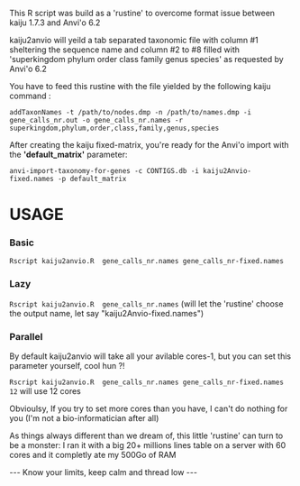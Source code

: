 This R script was build as a 'rustine' to overcome format issue between kaiju 1.7.3 and Anvi'o 6.2

kaiju2anvio will yeild a tab separated taxonomic file with column #1 sheltering the sequence name and column #2 to #8 filled with 'superkingdom phylum order class family genus species' as requested by Anvi'o 6.2 

You have to feed this rustine with the file yielded by the following kaiju command : 

`addTaxonNames -t /path/to/nodes.dmp -n /path/to/names.dmp -i gene_calls_nr.out -o gene_calls_nr.names -r superkingdom,phylum,order,class,family,genus,species`

After creating the kaiju fixed-matrix, you're ready for the Anvi'o import with the <b>'default_matrix'</b> parameter: 

`anvi-import-taxonomy-for-genes -c CONTIGS.db -i kaiju2Anvio-fixed.names -p default_matrix`

# USAGE
### Basic
`Rscript kaiju2anvio.R  gene_calls_nr.names gene_calls_nr-fixed.names`

### Lazy 
`Rscript kaiju2anvio.R  gene_calls_nr.names`
(will let the 'rustine' choose the output name, let say "kaiju2Anvio-fixed.names")

### Parallel
By default kaiju2anvio will take all your avilable cores-1, but you can set this parameter yourself, cool hun ?!

`Rscript kaiju2anvio.R  gene_calls_nr.names gene_calls_nr-fixed.names 12`
will use 12 cores

Obvioulsy, If you try to set more cores than you have, I can't do nothing for you (I'm not a bio-informatician after all)

As things always different than we dream of, this little 'rustine' can turn to be a monster: I ran it with a big 20+ millions lines table on a server with 60 cores and it completly ate my 500Go of RAM

--- Know your limits, keep calm and thread low ---
